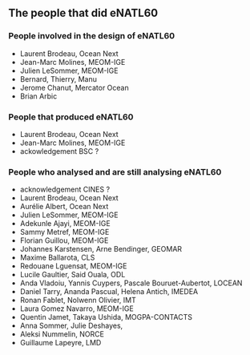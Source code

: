 ## The people that did eNATL60


### People involved in the design of eNATL60
 - Laurent Brodeau, Ocean Next
 - Jean-Marc Molines, MEOM-IGE
 - Julien LeSommer, MEOM-IGE
 - Bernard, Thierry, Manu 
 - Jerome Chanut, Mercator Ocean
 - Brian Arbic
 
### People that produced eNATL60
 - Laurent Brodeau, Ocean Next
 - Jean-Marc Molines, MEOM-IGE
 - ackowledgement BSC ?


### People who analysed and are still analysing eNATL60
 - acknowledgement CINES ?
 - Laurent Brodeau, Ocean Next
 - Aurélie Albert, Ocean Next
 - Julien LeSommer, MEOM-IGE
 - Adekunle Ajayi, MEOM-IGE
 - Sammy Metref, MEOM-IGE
 - Florian Guillou, MEOM-IGE
 - Johannes Karstensen, Arne Bendinger, GEOMAR
 - Maxime Ballarota, CLS
 - Redouane Lguensat, MEOM-IGE
 - Lucile Gaultier, Said Ouala, ODL
 - Anda Vladoiu, Yannis Cuypers, Pascale Bouruet-Aubertot, LOCEAN
 - Daniel Tarry, Ananda Pascual, Helena Antich, IMEDEA
 - Ronan Fablet, Nolwenn Olivier, IMT 
 - Laura Gomez Navarro, MEOM-IGE
 - Quentin Jamet, Takaya Ushida, MOGPA-CONTACTS
 - Anna Sommer, Julie Deshayes, 
 - Aleksi Nummelin, NORCE
 - Guillaume Lapeyre, LMD
